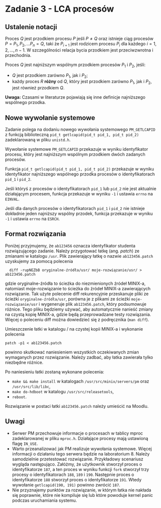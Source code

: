 # Zadanie 3 - LCA procesów

## Ustalenie notacji
Proces $Q$ jest przodkiem procesu $P$ jeśli $P\neq Q$ oraz istnieje ciąg procesów $P=P_1, P_2, \ldots P_n=Q$, taki że $P_{i+1}$ jest rodzicem procesu $P_i$ dla każdego $i=1,2,…,n−1$. W szczególności relacja bycia przodkiem jest przeciwzwrotna i przechodnia.

Proces $Q$ jest najniższym wspólnym przodkiem procesów $P_1$ i $P_2$, jeśli:
- $Q$ jest przodkiem zarówno $P_1$, jak i $P_2$;
- każdy proces $R$ **różny** od $Q$, który jest przodkiem zarówno $P_1$, jak i $P_2$, jest również przodkiem $Q$.

**Uwaga:** Czasami w literaturze pojawiają się inne definicje najniższego wspólnego przodka.

## Nowe wywołanie systemowe
Zadanie polega na dodaniu nowego wywołania systemowego `PM_GETLCAPID` z funkcją biblioteczną `pid_t getlcapid(pid_t pid_1, pid_t pid_2)` zadeklarowaną w pliku `unistd.h`.

Wywołanie systemowe `PM_GETLCAPID` przekazuje w wyniku identyfikator procesu, który jest najniższym wspólnym przodkiem dwóch zadanych procesów.

Funkcja `pid_t getlcapid(pid_t pid_1, pid_t pid_2)` przekazuje w wyniku identyfikator najniższego wspólnego przodka procesów o identyfikatorach `pid_1` i `pid_2`.

Jeśli któryś z procesów o identyfikatorach `pid_1` lub `pid_2` nie jest aktualnie działającym procesem, funkcja przekazuje w wyniku `-1` i ustawia `errno` na `EINVAL`.

Jeśli dla danych procesów o identyfikatorach `pid_1` i `pid_2` nie istnieje dokładnie jeden najniższy wspólny przodek, funkcja przekazuje w wyniku `-1` i ustawia `errno` na `ESRCH`.

## Format rozwiązania
Poniżej przyjmujemy, że `ab123456` oznacza identyfikator studenta rozwiązującego zadanie. Należy przygotować łatkę (ang. *patch*) ze zmianami w katalogu `/usr`. Plik zawierający łatkę o nazwie `ab123456.patch` uzyskujemy za pomocą polecenia
```
  diff -rupNEZbB oryginalne-źródła/usr/ moje-rozwiązanie/usr/ > ab123456.patch
```
gdzie oryginalne-źródła to ścieżka do niezmienionych źródeł MINIX-a, natomiast moje-rozwiązanie to ścieżka do źródeł MINIX-a zawierających rozwiązanie. Tak użyte polecenie diff rekurencyjnie przeskanuje pliki ze ścieżki `oryginalne-źródła/usr`, porówna je z plikami ze ścieżki `moje-rozwiązanie/usr` i wygeneruje plik `ab123456.patch`, który podsumowuje różnice. Tego pliku będziemy używać, aby automatycznie nanieść zmiany na czystą kopię MINIX-a, gdzie będą przeprowadzane testy rozwiązania. Więcej o poleceniu diff można dowiedzieć się z podręcznika (`man diff`).

Umieszczenie łatki w katalogu / na czystej kopii MINIX-a i wykonanie polecenia 
```
patch -p1 < ab123456.patch 
```
powinno skutkować naniesieniem wszystkich oczekiwanych zmian wymaganych przez rozwiązanie. Należy zadbać, aby łatka zawierała tylko niezbędne różnice.

Po naniesieniu łatki zostaną wykonane polecenia:
- `make && make install` w katalogach `/usr/src/minix/servers/pm` oraz `/usr/src/lib/libc`,
- `make do-hdboot` w katalogu `/usr/src/releasetools`,
- `reboot`.

Rozwiązanie w postaci łatki `ab123456.patch` należy umieścić na Moodlu.

## Uwagi

- Serwer PM przechowuje informacje o procesach w tablicy mproc zadeklarowanej w pliku `mproc.h`. Działające procesy mają ustawioną flagę `IN_USE`.
- Warto przeanalizować jak PM realizuje wywołania systemowe. Więcej informacji o działaniu tego serwera będzie na laboratorium 8.
Należy samodzielnie przetestować rozwiązanie. Przykładowy scenariusz wygląda następująco. Załóżmy, że użytkownik stworzył proces o identyfikatorze `187`, a ten proces w wyniku funkcji `fork` stworzył trzy procesy o identyfikatorach `188`, `189` i `190`. Następnie proces o identyfikatorze `188` stworzył proces o identyfikatorze `191`. Wtedy wywołanie `getlcapid(190, 191)` powinno zwrócić `187`.
- Nie przyznajemy punktów za rozwiązanie, w którym łatka nie nakłada się poprawnie, które nie kompiluje się lub które powoduje kernel panic podczas uruchamiania systemu. 